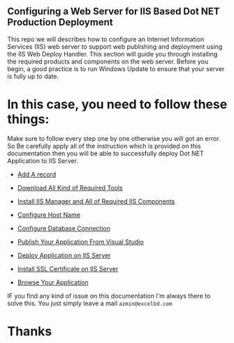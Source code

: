 ## Configuring a Web Server for IIS Based Dot NET Production Deployment

This repo we will describes how to configure an Internet Information Services (IIS) web server to support web publishing and deployment using the IIS Web Deploy Handler. This section will guide you through installing the required products and components on the web server. Before you begin, a good practice is to run Windows Update to ensure that your server is fully up to date.

# In this case, you need to follow these things:

Make sure to follow every step one by one otherwise you will got an error. So Be carefully apply all of the instruction which is provided on this documentation then you will be able to successfully deploy Dot NET Application to IIS Server. 

* [Add A record](https://github.com/excel-azmin/IIS-Production-Deployment/wiki/Add-A-record)

* [Download All Kind of Required Tools](https://github.com/excel-azmin/IIS-Production-Deployment/wiki/Download-Tools)

* [Install IIS Manager and All of Required IIS Components](https://github.com/excel-azmin/IIS-Production-Deployment/wiki/Install-IIS-and-All-of-Required-IIS-Components)

* [Configure Host Name](https://github.com/excel-azmin/IIS-Production-Deployment/wiki/Configure-Host-Name)

* [Configure Database Connection](https://github.com/excel-azmin/IIS-Production-Deployment/wiki/Configure-Database)

* [Publish Your Application From Visual Studio](https://github.com/excel-azmin/IIS-Production-Deployment/wiki/Publish-Your-Application)

* [Deploy Application on IIS Server](https://github.com/excel-azmin/IIS-Production-Deployment/wiki/Deploy-Application-on-Your-Server)

* [Install SSL Certificate on IIS Server](https://github.com/excel-azmin/IIS-Production-Deployment/wiki/Install-SSL-Certificate-on-IIS-Server)

* [Browse Your Application](https://github.com/excel-azmin/IIS-Production-Deployment/wiki/Browse-Your-Application)


IF you find any kind of issue on this documentation I'm always there to solve this. You just simply leave a mail `azmin@excelbd.com` 

# Thanks
